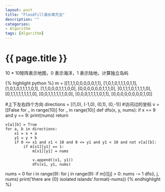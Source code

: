 ```yaml
---
layout: post
title: "Floodfill漫水填充法"
description: ""
categories: 
- Algorithm
tags: [Algorithm]
---
```

{{ page.title }}
================
10 * 10矩阵表示地图，0 表示海洋，1 表示陆地，计算独立岛屿   

{% highlight python %}
m = [[1,1,1,0,0,0,0,0,1,1], 
     [1,0,1,0,1,1,1,0,1,1],
     [1,0,1,0,1,1,1,1,0,1],
     [1,1,0,0,0,1,1,1,0,0],
     [0,0,0,0,0,0,1,1,1,0],
     [0,1,1,1,0,1,1,1,1,0],
     [0,1,1,1,1,1,1,1,1,0],
     [0,0,1,1,1,1,1,1,0,0],
     [0,0,0,1,1,1,1,0,1,1],
     [0,0,0,0,0,0,0,0,1,0]]

#上下左右四个方向
directions = [(1,0), (-1,0), (0,1), (0,-1)]
#访问过的坐标
v = [[False for _ in range(10)] for _ in range(10)]
def dfs(x, y, nums):
    if x == 9 and y == 9:
        print(nums)
        return 

    v[a][b] = True
    for a, b in directions:
        x1 = x + a
        y1 = y + b
        if 0 <= x1 and x1 < 10 and 0 <= y1 and y1 < 10 and not v[a][b]:
            if m[x1][y1] == 1:
                m[x1][y1] = nums
                
                v.append((x1, y1))
                dfs(x1, y1, nums)

nums = 0
for i in range(9):
    for j in range(9):
        if m[i][j] > 0:
            nums -= 1
            dfs(i, j, nums)
print('there are {0} isolated islands'.format(-nums))
{% endhighlight %}
